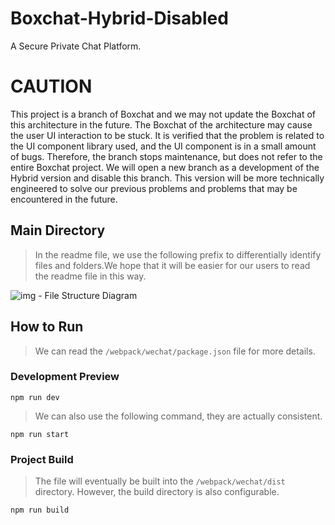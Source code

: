 # Boxchat-Hybrid-Disabled
A Secure Private Chat Platform.

# CAUTION
This project is a branch of Boxchat and we may not update the Boxchat of this architecture in the future. The Boxchat of the architecture may cause the user UI interaction to be stuck. It is verified that the problem is related to the UI component library used, and the UI component is in a small amount of bugs. Therefore, the branch stops maintenance, but does not refer to the entire Boxchat project. We will open a new branch as a development of the Hybrid version and disable this branch. This version will be more technically engineered to solve our previous problems and problems that may be encountered in the future.

## Main Directory
> In the readme file, we use the following prefix to differentially identify files and folders.We hope that it will be easier for our users to read the readme file in this way.

![img - File Structure Diagram](https://i.loli.net/2019/05/08/5cd2c40530c6f.png)

## How to Run
> We can read the ```/webpack/wechat/package.json``` file for more details.
### Development Preview
```
npm run dev 
```
> We can also use the following command, they are actually consistent.
```
npm run start
```
### Project Build
> The file will eventually be built into the ```/webpack/wechat/dist``` directory. However, the build directory is also configurable.
```
npm run build
```
